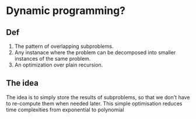 # Dynamic programming?

## Def
 1. The pattern of overlapping subproblems.
 2.  Any instanace where the problem can be decomposed into smaller instances of the same problem. 
 3.  An optimization over plain recursion. 

## The idea
The idea is to simply store the results of subproblems, so that we don't have to re-compute them
when needed later. This simple optimisation reduces time complexities from exponential to
polynomial

